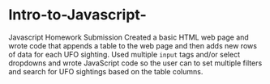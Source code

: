 # Intro-to-Javascript-
Javascript Homework Submission
Created a basic HTML web page and wrote code that appends a table to the web page and then adds new rows of data for each UFO sighting.
Used multiple `input` tags and/or select dropdowns and  wrote JavaScript code so the user can to set multiple filters and search for UFO sightings based on the table columns.
